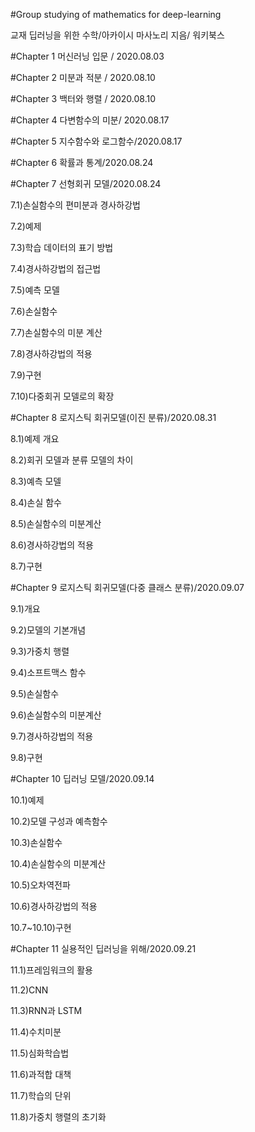 #Group studying of mathematics for deep-learning 

교재 딥러닝을 위한 수학/아카이시 마사노리 지음/ 워키북스 





#Chapter 1 머신러닝 입문 / 2020.08.03

#Chapter 2 미분과 적분 / 2020.08.10

#Chapter 3 백터와 행렬 / 2020.08.10

#Chapter 4 다변함수의 미분/ 2020.08.17

#Chapter 5 지수함수와 로그함수/2020.08.17

#Chapter 6 확률과 통계/2020.08.24

#Chapter 7 선형회귀 모델/2020.08.24

7.1)손실함수의 편미분과 경사하강법

7.2)예제

7.3)학습 데이터의 표기 방법

7.4)경사하강법의 접근법

7.5)예측 모델

7.6)손실함수

7.7)손실함수의 미분 계산

7.8)경사하강법의 적용

7.9)구현

7.10)다중회귀 모델로의 확장


#Chapter 8 로지스틱 회귀모델(이진 분류)/2020.08.31

8.1)예제 개요

8.2)회귀 모델과 분류 모델의 차이

8.3)예측 모델

8.4)손실 함수 

8.5)손실함수의 미분계산

8.6)경사하강법의 적용 

8.7)구현


#Chapter 9 로지스틱 회귀모델(다중 클래스 분류)/2020.09.07

9.1)개요

9.2)모델의 기본개념

9.3)가중치 행렬

9.4)소프트맥스 함수

9.5)손실함수

9.6)손실함수의 미분계산

9.7)경사하강법의 적용

9.8)구현


#Chapter 10 딥러닝 모델/2020.09.14

10.1)예제

10.2)모델 구성과 예측함수

10.3)손실함수

10.4)손실함수의 미분계산

10.5)오차역전파

10.6)경사하강법의 적용

10.7~10.10)구현


#Chapter 11 실용적인 딥러닝을 위해/2020.09.21

11.1)프레임워크의 활용

11.2)CNN

11.3)RNN과 LSTM

11.4)수치미분

11.5)심화학습법

11.6)과적합 대책

11.7)학습의 단위

11.8)가중치 행렬의 초기화
